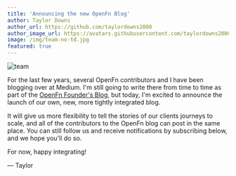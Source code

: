 ```yaml
---
title: 'Announcing the new OpenFn Blog'
author: Taylor Downs
author_url: https://github.com/taylordowns2000
author_image_url: https://avatars.githubusercontent.com/taylordowns2000
image: /img/team-no-td.jpg
featured: true
---
```


![team](/img/team-no-td.jpg)

For the last few years, several OpenFn contributors and I have been blogging
over at Medium. I'm still going to write there from time to time as part of the
[OpenFn Founder's Blog](https://www.medium.com/@taylordowns2000), but today, I'm
excited to announce the launch of our own, new, more tightly integrated blog.

<!--truncate-->

It will give us more flexibility to tell the stories of our clients journeys to
scale, and all of the contributors to the OpenFn blog can post in the same
place. You can still follow us and receive notifications by subscribing below,
and we hope you'll do so.

For now, happy integrating!

— Taylor
